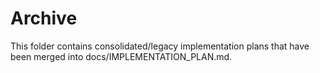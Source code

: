 # Archive

This folder contains consolidated/legacy implementation plans that have been merged into docs/IMPLEMENTATION_PLAN.md.
